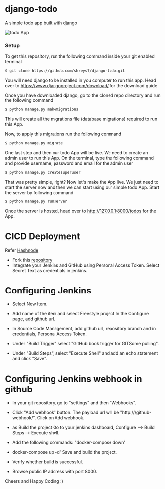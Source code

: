 # django-todo
A simple todo app built with django

![todo App](https://raw.githubusercontent.com/shreys7/django-todo/develop/staticfiles/todoApp.png)
### Setup
To get this repository, run the following command inside your git enabled terminal
```bash
$ git clone https://github.com/shreys7/django-todo.git
```
You will need django to be installed in you computer to run this app. Head over to https://www.djangoproject.com/download/ for the download guide

Once you have downloaded django, go to the cloned repo directory and run the following command

```bash
$ python manage.py makemigrations
```

This will create all the migrations file (database migrations) required to run this App.

Now, to apply this migrations run the following command
```bash
$ python manage.py migrate
```

One last step and then our todo App will be live. We need to create an admin user to run this App. On the terminal, type the following command and provide username, password and email for the admin user
```bash
$ python manage.py createsuperuser
```

That was pretty simple, right? Now let's make the App live. We just need to start the server now and then we can start using our simple todo App. Start the server by following command

```bash
$ python manage.py runserver
```

Once the server is hosted, head over to http://127.0.0.1:8000/todos for the App.
#
#

# CICD Deployment 
Refer [Hashnode](https://hashnode.com/post/clgrp5mbu000109mw6ztjb0jd)

- Fork this [repository](https://github.com/SumitRamchandra/Django-Todo-App.git)
- Integrate your Jenkins and GitHub using Personal Access Token. Select Secret Text as credentials in jenkins.

# Configuring Jenkins

- Select New Item.

- Add name of the item and select Freestyle project In the Configure page, add github url.

- In Source Code Management, add github url, repository branch and in credentials, Personal Access Token.

- Under "Build Trigger" select "GitHub book trigger for GITSome pulling".

- Under "Build Steps", select "Execute Shell" and add an echo statement and click "Save".

# Configuring Jenkins webhook in github

- In your git repository, go to "settings" and then "Webhooks".

- Click "Add webhook" button. The payload url will be "http://<Jenkins-url>/github-webhook/". Click on Add webhook.

- as Build the project Go to your jenkins dashboard, Configure --> Build Steps--> Execute shell.

- Add the following commands: "docker-compose down'

- docker-compose up -d' Save and build the project.

- Verify whether build is successful.

- Browse public IP address with port 8000.

Cheers and Happy Coding :)
